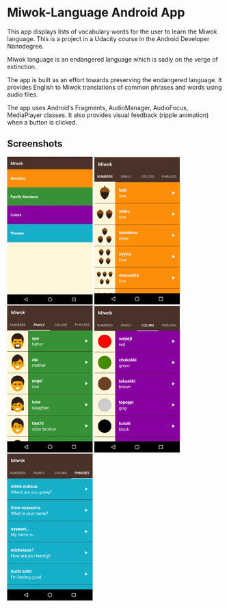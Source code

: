 # Miwok-Language Android App

This app displays lists of vocabulary words for the user to learn the Miwok language. This is a project in a Udacity course in the Android Developer Nanodegree.

Miwok language is an endangered language which is sadly on the verge of extinction.

The app is built as an effort towards preserving the endangered language. It provides English to Miwok translations of common phrases and words using audio files.

The app uses Android’s Fragments, AudioManager, AudioFocus, MediaPlayer classes. It also provides visual feedback (ripple animation) when a button is clicked.

## Screenshots

<img src = "Screenshots/miwok1.jpg" width = "200" > 
<img src = "Screenshots/miwok2.png" width = "200"/> <img src = "Screenshots/miwok3.png" width = "200"/>
<img src = "Screenshots/miwok4.png" width = "200"/> <img src = "Screenshots/miwok5.png" width = "200"/>
